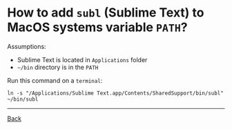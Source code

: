 # How to add `subl` (Sublime Text) to MacOS systems variable `PATH`?
Assumptions:  
- Sublime Text is located in `Applications` folder
- `~/bin` directory is in the `PATH`

Run this command on a `terminal`:
```
ln -s "/Applications/Sublime Text.app/Contents/SharedSupport/bin/subl" ~/bin/subl
```

---

[Back](../README.md)
